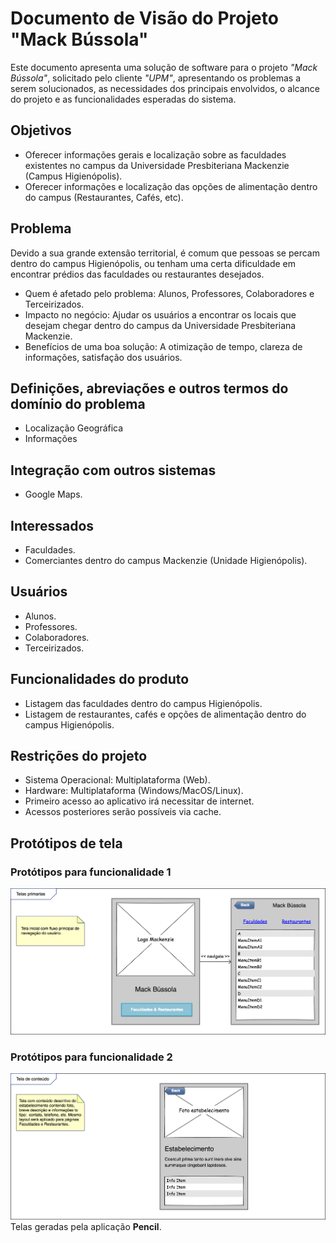 # Documento de Visão do Projeto "Mack Bússola"

Este documento apresenta uma solução de software para o projeto *"Mack Bússola"*, solicitado pelo cliente *"UPM"*, apresentando os problemas a serem solucionados, as necessidades dos principais envolvidos, o alcance do projeto e as funcionalidades 
esperadas do sistema.

## Objetivos

* Oferecer informações gerais e localização sobre as faculdades existentes no campus da Universidade Presbiteriana Mackenzie (Campus Higienópolis).
* Oferecer informações e localização das opções de alimentação dentro do campus (Restaurantes, Cafés, etc).

## Problema

Devido a sua grande extensão territorial, é comum que pessoas se percam dentro do campus Higienópolis, ou tenham uma certa dificuldade em encontrar prédios das faculdades ou restaurantes desejados.

* Quem é afetado pelo problema: Alunos, Professores, Colaboradores e Terceirizados.
* Impacto no negócio: Ajudar os usuários a encontrar os locais que desejam chegar dentro do campus da Universidade Presbiteriana Mackenzie.
* Benefícios de uma boa solução: A otimização de tempo, clareza de informações, satisfação dos usuários.

## Definições, abreviações e outros termos do domínio do problema

* Localização Geográfica
* Informações

## Integração com outros sistemas

* Google Maps.
 
## Interessados

* Faculdades.
* Comerciantes dentro do campus Mackenzie (Unidade Higienópolis).

## Usuários

* Alunos.
* Professores.
* Colaboradores.
* Terceirizados.

## Funcionalidades do produto

* Listagem das faculdades dentro do campus Higienópolis.
* Listagem de restaurantes, cafés e opções de alimentação dentro do campus Higienópolis.

## Restrições do projeto

* Sistema Operacional: Multiplataforma (Web).
* Hardware: Multiplataforma (Windows/MacOS/Linux).
* Primeiro acesso ao aplicativo irá necessitar de internet.
* Acessos posteriores serão possíveis via cache.

## Protótipos de tela

### Protótipos para funcionalidade 1
![](prototipotelas-principais.png)
### Protótipos para funcionalidade 2
![](prototipotelas-conteudo.png)
Telas geradas pela aplicação **Pencil**.
